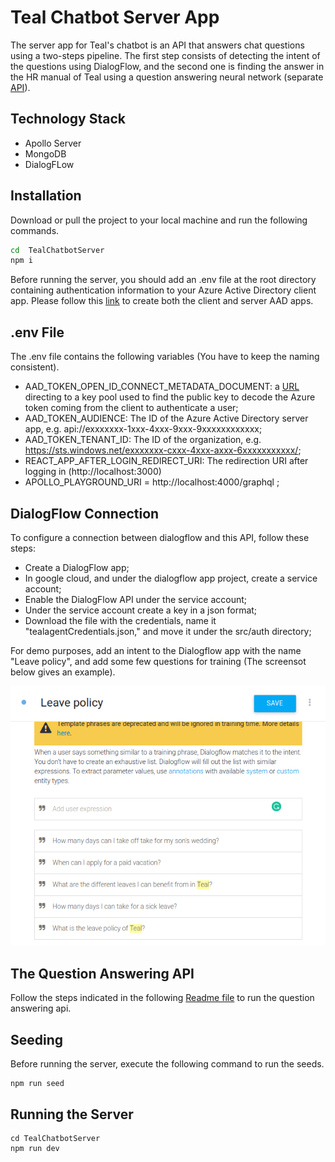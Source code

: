 # Teal Chatbot Server App

The server app for Teal's chatbot is an API that answers chat questions using a two-steps pipeline. The first step consists of detecting the intent of the questions using DialogFlow, and the second one is finding the answer in the HR manual of Teal using a question answering neural network (separate [API](https://github.com/MohamedMOUMOU/BERTQA_SQUADV2_API)).

## Technology Stack
- Apollo Server
- MongoDB
- DialogFLow

## Installation

Download or pull the project to your local machine and run the following commands.

```sh
cd  TealChatbotServer
npm i
```
 Before running the server, you should add an .env file at the root directory containing authentication information to your Azure Active Directory client app. Please follow this [link](https://ecfmg.gitbook.io/azure-serverless-quickstart/application-design/adding-authentication/aad-application) to create both the client and server AAD apps.
 
 ## .env File
 
 The .env file contains the following variables (You have to keep the naming consistent).
 
- AAD_TOKEN_OPEN_ID_CONNECT_METADATA_DOCUMENT: a [URL](https://login.microsoftonline.com/common/v2.0/.well-known/openid-configuration) directing to a key pool used to find the public key to decode the Azure token coming from the client to authenticate a user;
- AAD_TOKEN_AUDIENCE: The ID of the Azure Active Directory server app, e.g. api://exxxxxxx-1xxx-4xxx-9xxx-9xxxxxxxxxxxx;
- AAD_TOKEN_TENANT_ID: The ID of the organization, e.g. https://sts.windows.net/exxxxxxx-cxxx-4xxx-axxx-6xxxxxxxxxxx/;
- REACT_APP_AFTER_LOGIN_REDIRECT_URI: The redirection URI after logging in (http://localhost:3000)
- APOLLO_PLAYGROUND_URI = http://localhost:4000/graphql ;

## DialogFlow Connection
To configure a connection between dialogflow and this API, follow these steps:
- Create a DialogFlow app;
- In google cloud, and under the dialogflow app project, create a service account;
- Enable the DialogFlow API under the service account;
- Under the service account create a key in a json format;
- Download the file with the credentials, name it "tealagentCredentials.json," and move it under the src/auth directory;

For demo purposes, add an intent to the Dialogflow app with the name "Leave policy", and add some few questions for training (The screensot below gives an example).

![image](/images/demoDialogflow.png)

## The Question Answering API
Follow the steps indicated in the following [Readme file](https://github.com/MohamedMOUMOU/BERTQA_SQUADV2_API) to run the question answering api.

## Seeding
Before running the server, execute the following command to run the seeds.
```
npm run seed
```
## Running the Server

```
cd TealChatbotServer
npm run dev
```